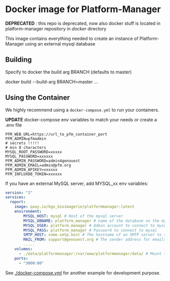 # Docker image for Platform-Manager

**DEPRECATED** : this repo is deprecated, now also docker stuff is
located in platform-manager repository in *docker* directory

This image contains everything needed to create an instance of Platform-Manager
using an external mysql database

## Building

Specify to docker the build arg BRANCH (defaults to master)

   docker build --build-arg BRANCH=master ...

## Using the Container

We highly recommend using a `docker-compose.yml` to run your containers.

**UPDATE** docker-compose env variables to match your needs or create a .env file

    PFM_WEB_URL=https://url_to_pfm_container_port
    PFM_ADMIN=pfmadmin
    # secrets !!!!!
    # min 8 characters
    MYSQL_ROOT_PASSWORD=xxxxx
    MYSQL_PASSWORD=xxxxxx
    PFM_ADMIN_PASSWORD=admin4genouest
    PFM_ADMIN_EMAIL=admin@pfm.org
    PFM_ADMIN_APIKEY=xxxxxx
    PFM_INFLUXDB_TOKEN=xxxxxx

If you have an external MySQL server, add MYSQL_xx env variables:

```yaml
version: "2"
services:
  report:
    image: quay.io/bgo_bioimagerie/platformmanager:latest
    environment:
        MYSQL_HOST: mysql # Host of the mysql server
        MYSQL_DBNAME: platform_manager # name of the database on the mysql server
        MYSQL_USER: platform_manager # Admin account to connect to mysql
        MYSQL_PASS: platform_manager # Password to connect to mysql
        SMTP_HOST: some.smtp.host # The hostname of an SMTP server to send emails
        MAIL_FROM: support@genouest.org # The sender address for emails sent by platformmanager (should be a real one to avoid being classified as spam)
        .....
    volumes:
      - ./data/platformmanager:/var/www/platformmanager/data/ # Mount the application data directory and backup it
    ports:
      - "3000:80"
```

See [./docker-compose.yml](docker-compose.yml) for another example for development purpose.
